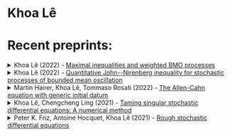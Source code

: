 # Khoa Lê


# Recent preprints:
<!-- PREPRINT-LIST:START --><details><summary>Khoa Lê (2022) - <a href=http://arxiv.org/abs/2211.15550v3>Maximal inequalities and weighted BMO processes</a></summary>  <p>  For a general adapted integrable right-continuous with left limits &lpar;RCLL&rpar; process $abstractlpar;X_t&rpar;_{t\in[0,\tau]}$ taking values in a metric space $abstractlpar;\mathcal E,d&rpar;$, we show &lpar;among other things&rpar; that for every $m\in&lpar;1,\infty&rpar;$
  $
  \frac{m-1}{2m-1}\|\sup_{t\in[0,\tau]}\mathbb{E}&lpar;d&lpar;X_{t-},X_\tau&rpar;|\mathcal F_t&rpar;\|_m\le \|\sup_{t\in[0,\tau]}d&lpar;X_0,X_t&rpar;\|_m\le c\frac{m^2}{m-1} \|\sup_{t\in[0,\tau]}\mathbb{E}&lpar;d&lpar;X_{t-},X_\tau&rpar;|\mathcal F_t&rpar;\|_m
  $
  with a universal constant $c$. This is a probabilistic version of Fefferman--Stein estimate for the sharp maximal functions. While the former inequality is derived easily from Doob&#39;s martingale inequality, the later inequality is a consequence of John--Nirenberg inequalities for weighted BMO processes, which are obtained in this note. We explain how John--Nirenberg inequalities can be utilized to obtain inequalities for martingales, both old and new alike in a unified way.</p></details><details><summary>Khoa Lê (2022) - <a href=http://arxiv.org/abs/2210.15736v2>Quantitative John--Nirenberg inequality for stochastic processes of bounded mean oscillation</a></summary>  <p>  Stroock and Varadhan in 1997 and Geiss in 2005 independently introduced stochastic processes with bounded mean oscillation &lpar;BMO&rpar; and established their exponential integrability with some unspecified exponential constant. This result is an analogue of the John--Nirenberg inequality for functions of bounded mean oscillation. In this work, we quantify the size of the exponential constant by the modulus of mean oscillation. Some new applications of BMO processes in rough stochastic differential equations, numerical approximations and regularization by noise are discussed.</p></details><details><summary>Martin Hairer, Khoa Lê, Tommaso Rosati (2022) - <a href=http://arxiv.org/abs/2201.08426v1>The Allen-Cahn equation with generic initial datum</a></summary>  <p>  We consider the Allen-Cahn equation $\partial_t u- \Delta u=u-u^3$ with a rapidly mixing Gaussian field as initial condition. We show that provided that the amplitude of the initial condition is not too large, the equation generates fronts described by nodal sets of the Bargmann-Fock Gaussian field, which then evolve according to mean curvature flow.</p></details><details><summary>Khoa Lê, Chengcheng Ling (2021) - <a href=http://arxiv.org/abs/2110.01343v5>Taming singular stochastic differential equations: A numerical method</a></summary>  <p>  We consider a generic and explicit tamed Euler--Maruyama scheme for multidimensional time-inhomogeneous stochastic differential equations with multiplicative Brownian noise. The diffusion coefficient is uniformly elliptic, H\&quot;older continuous and weakly differentiable in the spatial variables while the drift satisfies the Ladyzhenskaya--Prodi--Serrin condition, as considered by Krylov and R\&quot;ockner &lpar;2005&rpar;. In the discrete scheme, the drift is tamed by replacing it by an approximation. A strong rate of convergence of the scheme is provided in terms of the approximation error of the drift in a suitable and possibly very weak topology. A few examples of approximating drifts are discussed in detail. The parameters of the approximating drifts can vary and be fine-tuned to achieve the standard 1/2-strong convergence rate with a logarithmic factor. The result is then applied to provide numerical solutions for stochastic transport equations with singular vector fields satisfying the aforementioned condition.</p></details><details><summary>Peter K. Friz, Antoine Hocquet, Khoa Lê (2021) - <a href=http://arxiv.org/abs/2106.10340v3>Rough stochastic differential equations</a></summary>  <p>  We build a hybrid theory of rough stochastic analysis which seamlessly combines the advantages of both It\^o&#39;s stochastic and Lyons&#39; rough differential equations. This gives a direct and intrinsic understanding of multidimensional diffusion with Brownian noise $abstractlpar;B,\tilde B&rpar;$ $
  dY_t&lpar;\omega&rpar;=b&lpar;\omega,t,Y_t&lpar;\omega&rpar;&rpar;dt+\sigma&lpar;\omega,t,Y_t&lpar;\omega&rpar;&rpar;dB_t&lpar;\omega&rpar;+f&lpar;{\omega,t},Y_t&lpar;\omega&rpar;&rpar;d\tilde B_t \,,
  $ in the annealed form, when conditioned on its environmental noise $\tilde B$. This situation arises naturally e.g. in filtering theory, for Feynman--Kac representations of solutions to stochastic partial differential equations, in Lions--Souganidis&#39; theory of pathwise stochastic control, and for McKean--Vlasov stochastic differential equations with common noise. In fact, we establish well-posedness of rough stochastic differential equations, with $\tilde B$ replaced by a genuine rough path. As consequence, the `annealed&#39; process $Y$ is a locally Lipschitz function of its environmental noise in rough path metrics. There is also interest in taking $\tilde B=\tilde B^H$, a fractional Brownian motion which fits our theory for $H&gt;1/3$. Our assumptions for $b,\sigma$ agree with those from It\^o theory, those for $f$ with rough paths theory, including an extension of Davie&#39;s critical regularity result for deterministic rough differential equations. A major role in our analysis is played by a new scale of stochastic controlled rough paths spaces, related to a $abstractlpar;L^m,L^n&rpar;$-variant of stochastic sewing.</p></details><!-- PREPRINT-LIST:END -->

<!-- # Recent published articles: -->
